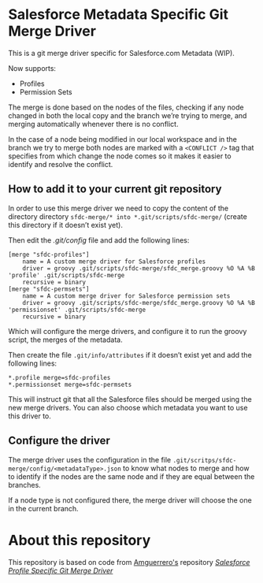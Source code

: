 # Salesforce Metadata Specific Git Merge Driver
This is a git merge driver specific for Salesforce.com Metadata (WIP).

Now supports:
* Profiles
* Permission Sets

The merge is done based on the nodes of the files, checking if any node changed in both the local copy and the branch we’re trying to merge, and merging automatically whenever there is no conflict.

In the case of a node being modified in our local workspace and in the branch we try to merge both nodes are marked with a ```<CONFLICT />``` tag that specifies from which change the node comes so it makes it easier to identify and resolve the conflict.

## How to add it to your current git repository
In order to use this merge driver we need to copy the content of the directory directory `sfdc-merge/* into *.git/scripts/sfdc-merge/` (create this directory if it doesn’t exist yet).

Then edit the *.git/config* file and add the following lines:
```
[merge "sfdc-profiles"]
	name = A custom merge driver for Salesforce profiles
	driver = groovy .git/scripts/sfdc-merge/sfdc_merge.groovy %O %A %B 'profile' .git/scripts/sfdc-merge
	recursive = binary
[merge "sfdc-permsets"]
	name = A custom merge driver for Salesforce permission sets
	driver = groovy .git/scripts/sfdc-merge/sfdc_merge.groovy %O %A %B 'permissionset' .git/scripts/sfdc-merge
	recursive = binary
```

Which will configure the merge drivers, and configure it to run the groovy script, the merges of the metadata.

Then create the file `.git/info/attributes` if it doesn’t exist yet and add the following lines:
```
*.profile merge=sfdc-profiles
*.permissionset merge=sfdc-permsets
```

This will instruct git that all the Salesforce files should be merged using the new merge drivers.
You can also choose which metadata you want to use this driver to.

## Configure the driver
The merge driver uses the configuration in the file `.git/scritps/sfdc-merge/config/<metadataType>.json` to know what nodes to merge and how to identify if the nodes are the same node and if they are equal between the branches.

If a node type is not configured there, the merge driver will choose the one in the current branch.

# About this repository
This repository is based on code from [Amguerrero's](https://github.com/amguerrero) repository *[Salesforce Profile Specific Git Merge Driver](https://github.com/amguerrero/sfdc_merge)*
